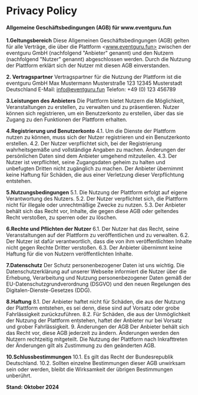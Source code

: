# Privacy Policy

<h4>Allgemeine Geschäftsbedingungen (AGB) für www.eventguru.fun</h4>

<b>1.Geltungsbereich</b>
Diese Allgemeinen Geschäftsbedingungen (AGB) gelten für alle Verträge, die über die Plattform <www.eventguru.fun> zwischen der eventguru GmbH (nachfolgend "Anbieter" genannt) und den Nutzern (nachfolgend "Nutzer" genannt) abgeschlossen werden. Durch die Nutzung der Plattform erklärt sich der Nutzer mit diesen AGB einverstanden.

<b>2. Vertragspartner</b>
Vertragspartner für die Nutzung der Plattform ist die
eventguru GmbH
Max Mustermann
Musterstraße 123
12345 Musterstadt
Deutschland
E-Mail: <info@eventguru.fun>
Telefon: +49 (0) 123 456789

<b>3.Leistungen des Anbieters</b>
Die Plattform bietet Nutzern die Möglichkeit, Veranstaltungen zu erstellen, zu verwalten und zu präsentieren. Nutzer können sich registrieren, um ein Benutzerkonto zu erstellen, über das sie Zugang zu den Funktionen der Plattform erhalten.

<b>4.Registrierung und Benutzerkonto</b>
4.1. Um die Dienste der Plattform nutzen zu können, muss sich der Nutzer registrieren und ein Benutzerkonto erstellen.
4.2. Der Nutzer verpflichtet sich, bei der Registrierung wahrheitsgemäße und vollständige Angaben zu machen. Änderungen der persönlichen Daten sind dem Anbieter umgehend mitzuteilen.
4.3. Der Nutzer ist verpflichtet, seine Zugangsdaten geheim zu halten und unbefugten Dritten nicht zugänglich zu machen. Der Anbieter übernimmt keine Haftung für Schäden, die aus einer Verletzung dieser Verpflichtung entstehen.

<b>5.Nutzungsbedingungen</b>
5.1. Die Nutzung der Plattform erfolgt auf eigene Verantwortung des Nutzers.
5.2. Der Nutzer verpflichtet sich, die Plattform nicht für illegale oder unrechtmäßige Zwecke zu nutzen.
5.3. Der Anbieter behält sich das Recht vor, Inhalte, die gegen diese AGB oder geltendes Recht verstoßen, zu sperren oder zu löschen.

<b>6.Rechte und Pflichten der Nutzer</b>
6.1. Der Nutzer hat das Recht, seine Veranstaltungen auf der Plattform zu veröffentlichen und zu verwalten.
6.2. Der Nutzer ist dafür verantwortlich, dass die von ihm veröffentlichten Inhalte nicht gegen Rechte Dritter verstoßen.
6.3. Der Anbieter übernimmt keine Haftung für die von Nutzern veröffentlichten Inhalte.

<b>7.Datenschutz</b>
Der Schutz personenbezogener Daten ist uns wichtig. Die Datenschutzerklärung auf unserer Webseite informiert die Nutzer über die Erhebung, Verarbeitung und Nutzung personenbezogener Daten gemäß der EU-Datenschutzgrundverordnung (DSGVO) und den neuen Regelungen des Digitalen-Dienste-Gesetzes (DDG).

<b>8.Haftung</b>
8.1. Der Anbieter haftet nicht für Schäden, die aus der Nutzung der Plattform entstehen, es sei denn, diese sind auf Vorsatz oder grobe Fahrlässigkeit zurückzuführen.
8.2. Für Schäden, die aus der Unmöglichkeit der Nutzung der Plattform entstehen, haftet der Anbieter nur bei Vorsatz und grober Fahrlässigkeit.
9. Änderungen der AGB
Der Anbieter behält sich das Recht vor, diese AGB jederzeit zu ändern. Änderungen werden den Nutzern rechtzeitig mitgeteilt. Die Nutzung der Plattform nach Inkrafttreten der Änderungen gilt als Zustimmung zu den geänderten AGB.

<b>10.Schlussbestimmungen</b>
10.1. Es gilt das Recht der Bundesrepublik Deutschland.
10.2. Sollten einzelne Bestimmungen dieser AGB unwirksam sein oder werden, bleibt die Wirksamkeit der übrigen Bestimmungen unberührt.

<b>Stand: Oktober 2024</b>

